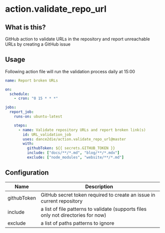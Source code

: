 # action.validate_repo_url

## What is this?

GitHub action to validate URLs in the repository and report unreachable URLs by creating a GitHub issue

## Usage

Following action file will run the validation process daily at 15:00

```yml
name: Report broken URLs

on:
  schedule:
    - cron: "0 15 * * *"

jobs:
  report_job:
    runs-on: ubuntu-latest

    steps:
      - name: Validate repository URLs and report broken link(s)
        id: URL_validation_job
        uses: dance2die/action.validate_repo_url@master
        with:
          githubToken: ${{ secrets.GITHUB_TOKEN }}
          include: ["docs/**/*.md", "blog/**/*.mdx"]
          exclude: ["node_modules", "website/**/*.md"]
```

## Configuration

| Name        | Description                                                                       |
| ----------- | --------------------------------------------------------------------------------- |
| githubToken | GitHub secret token required to create an issue in current repository             |
| include     | a list of file patterns to validate (supports files only not directories for now) |
| exclude     | a list of paths patterns to ignore                                                |
